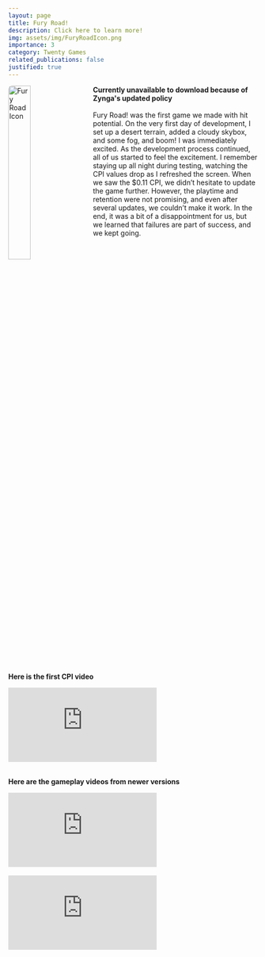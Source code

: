 ```yaml
---
layout: page
title: Fury Road!
description: Click here to learn more!
img: assets/img/FuryRoadIcon.png
importance: 3
category: Twenty Games
related_publications: false
justified: true
---
```


<div>
    <img src="{{ '/assets/img/FuryRoadIcon.png' | relative_url }}" alt="Fury Road Icon" style="float: left; width: 30%; margin-right: 20px; border-radius: 8px;">
    <p>
        <strong>Currently unavailable to download because of Zynga's updated policy</strong><br><br>
        Fury Road! was the first game we made with hit potential. On the very first day of development, I set up a desert terrain, added a cloudy skybox, and some fog, and boom! I was immediately excited. As the development process continued, all of us started to feel the excitement. I remember staying up all night during testing, watching the CPI values drop as I refreshed the screen. When we saw the $0.11 CPI, we didn’t hesitate to update the game further. However, the playtime and retention were not promising, and even after several updates, we couldn’t make it work. In the end, it was a bit of a disappointment for us, but we learned that failures are part of success, and we kept going.   
    </p>
</div>

<div style="clear: both;"></div>

**Here is the first CPI video**

<div class="video-container">
  <iframe
    src="https://youtube.com/embed/Tc3nM-3YcdA?si=uhVSi9QAwgKt9HNz"
    title="YouTube video player"
    frameborder="0"
    allow="accelerometer; autoplay; clipboard-write; encrypted-media; gyroscope; picture-in-picture; web-share"
    allowfullscreen>
  </iframe>
</div><br>

**Here are the gameplay videos from newer versions**

<div class="video-container">
  <iframe
    src="https://youtube.com/embed/yimj8UUiGxU?si=tmscYS7O9g8e5a8V"
    title="YouTube video player"
    frameborder="0"
    allow="accelerometer; autoplay; clipboard-write; encrypted-media; gyroscope; picture-in-picture; web-share"
    allowfullscreen>
  </iframe>
</div><br>

<div class="video-container">
  <iframe
    src="https://youtube.com/embed/2BfmsPHaw8Y?si=uKjoV8p1UjE9jBwS"
    title="YouTube video player"
    frameborder="0"
    allow="accelerometer; autoplay; clipboard-write; encrypted-media; gyroscope; picture-in-picture; web-share"
    allowfullscreen>
  </iframe>
</div>